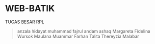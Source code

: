 # WEB-BATIK
TUGAS BESAR RPL
> anzala hidayat 
> muhammad fajrul andam ashaq
> Margareta Fidelina Wursok
> Maulana Muammar Farhan
> Talita Thereyzia Malabar

